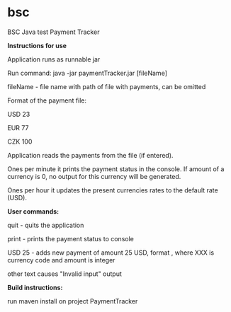 # bsc
BSC Java test
Payment Tracker

<b>Instructions for use</b>

Application runs as runnable jar
<p>Run command: java -jar paymentTracker.jar [fileName]
<p>fileName - file name with path of file with payments, can be omitted
<p>Format of the payment file: 
<p>			USD 23
<p>			EUR 77
<p>			CZK 100
<p>Application reads the payments from the file (if entered).
<p>Ones per minute it prints the payment status in the console. If amount of a currency is 0, no output for this 
currency will be generated.
<p>Ones per hour it updates the present currencies rates to the default rate (USD).

<p><b>User commands:</b>
<p>quit - quits the application
<p>print - prints the payment status to console
<p>USD 25 - adds new payment of amount 25 USD, format <XXX> <amount>, where XXX is currency code and amount is integer
<p>other text causes "Invalid input" output


<p><b>Build instructions:</b>
<p>run maven install on project PaymentTracker
